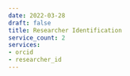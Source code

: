 ```yaml
---
date: 2022-03-28
draft: false
title: Researcher Identification
service_count: 2
services:
- orcid
- researcher_id
---
```



